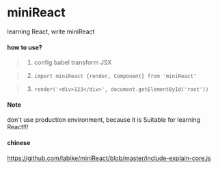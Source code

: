 # miniReact
learning React, write miniReact

#### how to use?

>1. config babel transform JSX 

>2. `import miniReact {render, Component} from 'miniReact'`

>3. `render('<div>123</div>', document.getElementById('root'))`

#### Note

don't use production environment, because it is Suitable for learning React!!!

#### chinese

https://github.com/labike/miniReact/blob/master/include-explain-core.js
